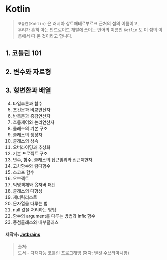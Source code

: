 # Kotlin

> `코틀린(Kotlin)` 은 러시아 상트페테르부르크 근처의 섬의 이름이고,  
> 우리가 흔히 아는 안드로이드 개발에 쓰이는 언어의 이름인 `Kotlin` 도 이 섬의 이름에서 따 온 것이라고 합니다.

## 1. 코틀린 101
## 2. 변수와 자료형
## 3. 형변환과 배열
4. 타입추론과 함수
5. 조건문과 비교연산자
6. 반복문과 증감연산자
7. 흐름제어와 논리연산자
8. 클래스의 기본 구조
9. 클래스의 생성자
10. 클래스의 상속
11. 오버라이딩과 추상화
12. 기본 프로젝트 구조
13. 변수, 함수, 클래스의 접근범위와 접근제한자
14. 고차함수와 람다함수
15. 스코프 함수
16. 오브젝트
17. 익명객체와 옵저버 패턴
18. 클래스의 다형성
19. 제너릭리스트
20. 문자열을 다루는 법
21. null 값을 처리하는 방법
22. 함수의 argument를 다루는 방법과 infix 함수
23. 중첨클래스와 내부클래스

#### 제작사: [Jetbrains](https://wwww.jetbrains.com)

> 출처:  
> 도서 - 다재다능 코틀린 프로그래밍 (저자: 벤컷 수브라마니암)